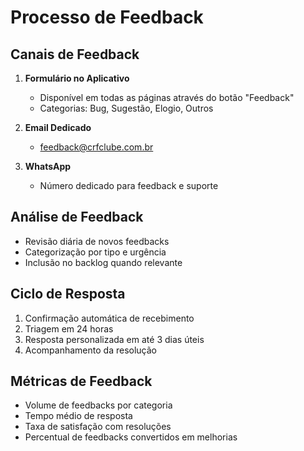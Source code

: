 # Processo de Feedback

## Canais de Feedback

1. **Formulário no Aplicativo**
   - Disponível em todas as páginas através do botão "Feedback"
   - Categorias: Bug, Sugestão, Elogio, Outros

2. **Email Dedicado**
   - feedback@crfclube.com.br

3. **WhatsApp**
   - Número dedicado para feedback e suporte

## Análise de Feedback

- Revisão diária de novos feedbacks
- Categorização por tipo e urgência
- Inclusão no backlog quando relevante

## Ciclo de Resposta

1. Confirmação automática de recebimento
2. Triagem em 24 horas
3. Resposta personalizada em até 3 dias úteis
4. Acompanhamento da resolução

## Métricas de Feedback

- Volume de feedbacks por categoria
- Tempo médio de resposta
- Taxa de satisfação com resoluções
- Percentual de feedbacks convertidos em melhorias 